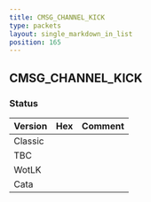 ```yaml
---
title: CMSG_CHANNEL_KICK
type: packets
layout: single_markdown_in_list
position: 165
---
```


## CMSG_CHANNEL_KICK

### Status

Version | Hex | Comment
---------- | ---------- | ---------- 
Classic |  |  
TBC |  |  
WotLK |  |  
Cata |  |  
